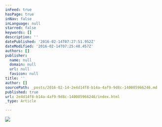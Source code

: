 ```yaml
---
inFeed: true
hasPage: true
inNav: false
inLanguage: null
starred: false
keywords: []
description: ''
datePublished: '2016-02-14T07:27:51.952Z'
dateModified: '2016-02-14T07:25:48.457Z'
authors: []
publisher:
  name: null
  domain: null
  url: null
  favicon: null
title: ''
author: []
sourcePath: _posts/2016-02-14-2e4d14f8-b14a-4af9-9d8c-140005966246.md
published: true
url: 2e4d14f8-b14a-4af9-9d8c-140005966246/index.html
_type: Article

---
```

![](https://the-grid-user-content.s3-us-west-2.amazonaws.com/cb7630e5-ffd1-47f9-8d4b-742cc6f546b7.jpg)